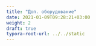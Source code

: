 ```yaml
---
title: "Доп. оборудование"
date: 2021-01-09T09:28:21+03:00
weight: 2
draft: true
typora-root-url: ../../static
---
```



